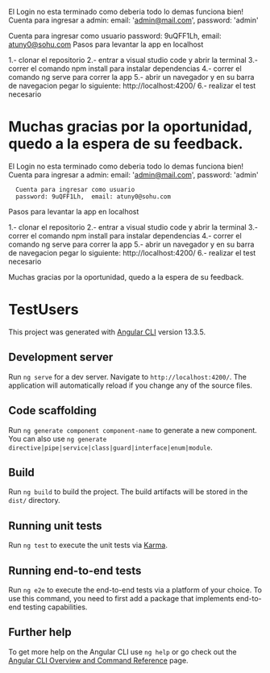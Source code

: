 
El Login no esta terminado como deberia todo lo demas funciona bien! Cuenta para ingresar a admin: email: 'admin@mail.com', password: 'admin'

  Cuenta para ingresar como usuario
  password: 9uQFF1Lh,  email: atuny0@sohu.com
Pasos para levantar la app en localhost

1.- clonar el repositorio 2.- entrar a visual studio code y abrir la terminal 3.- correr el comando npm install para instalar dependencias 4.- correr el comando ng serve para correr la app 5.- abrir un navegador y en su barra de navegacion pegar lo siguiente: http://localhost:4200/ 6.- realizar el test necesario

Muchas gracias por la oportunidad, quedo a la espera de su feedback.
=======
El Login no esta terminado como deberia todo lo demas funciona bien! 
 Cuenta para ingresar a admin: 
 email: 'admin@mail.com',
      password: 'admin'
      
      Cuenta para ingresar como usuario
      password: 9uQFF1Lh,  email: atuny0@sohu.com


Pasos para levantar la app en localhost

 1.- clonar el repositorio 
 2.- entrar a visual studio code y abrir la terminal 
 3.- correr el comando npm install para instalar dependencias
 4.- correr el comando ng serve para correr la app
 5.- abrir un navegador y en su barra de navegacion pegar lo siguiente: http://localhost:4200/
 6.- realizar el test necesario
 
 
 Muchas gracias por la oportunidad, quedo a la espera de su feedback.


# TestUsers

This project was generated with [Angular CLI](https://github.com/angular/angular-cli) version 13.3.5.

## Development server

Run `ng serve` for a dev server. Navigate to `http://localhost:4200/`. The application will automatically reload if you change any of the source files.

## Code scaffolding

Run `ng generate component component-name` to generate a new component. You can also use `ng generate directive|pipe|service|class|guard|interface|enum|module`.

## Build

Run `ng build` to build the project. The build artifacts will be stored in the `dist/` directory.

## Running unit tests

Run `ng test` to execute the unit tests via [Karma](https://karma-runner.github.io).

## Running end-to-end tests

Run `ng e2e` to execute the end-to-end tests via a platform of your choice. To use this command, you need to first add a package that implements end-to-end testing capabilities.

## Further help

To get more help on the Angular CLI use `ng help` or go check out the [Angular CLI Overview and Command Reference](https://angular.io/cli) page.

